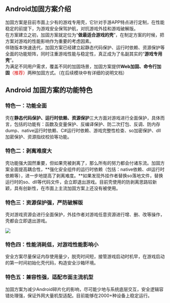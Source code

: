 ## Android加固方案介绍

加固方案是目前市面上少有的游戏专用壳，它针对手游APP特点进行定制，在性能稳定的前提下，为游戏安全保驾护航，对抗游戏外挂和游戏破解版。<br/>
在方案建立之初，加固方案就定位为“**做最适合游戏的壳**”，在制定方案的时候，把方案对游戏的性能影响作为重要的考虑因素。<br/>
伴随版本快速迭代，加固方案已经建立起静态代码保护、运行时依赖、资源保护等全面的功能矩阵，同时注重游戏性能与稳定性，真正成为了名副其实的“**游戏专用壳**”。<br/>
为满足不同用户需求，覆盖不同的加固场景，加固方案提供**Web加固、命令行加固**<font color="#dd0000">（推荐）</font>两种加固方式。（在后续模块中有详细的说明文档）

## Android 加固方案的功能特色

### 特色一：功能全面

壳在**静态代码保护、运行时依赖、资源保护**三大方面对游戏进行全面保护，具体而言，包括的功能有：函数及变量保护、反编译保护、防二次打包、反调、防内存dump、native运行时依赖、C#运行时依赖、游戏完整性检查、so加密保护、dll加密保护、资源指纹校验等功能。

### 特色二：剥离难度大

壳功能强大固然重要，但如果壳被剥离了，那么所有的努力都会付诸东流。加固方案全面提高耦合性，**强化安全组件的运行时依赖（包括：native依赖、dll运行时依赖等），进一步地提高了剥离难度。**如果发现外挂作者替换so落地文件，替换运行时的so、dll等代码文件，会立即退出游戏。目前壳使用的防剥离思路较新颖，具有创新性，在市面上主流加固方案上还没有被使用。

### 特色三：资源保护强，严防破解版

壳对游戏资源会进行全面保护，外挂作者对游戏任意资源进行增、删、改等操作，壳都会立即退出游戏。

![ ](/docs/ACE-doc/20_Android-shellservice/10/10/1.png)

### 特色四：性能消耗低，对游戏性能影响小

安全方案尽量保证内存使用量少，脱壳时间短，接管游戏启动时机早，在游戏启动的第一时间初始化壳代码，构造安全沙箱环境。

### 特色五：兼容性强，适配市面主流机型

加固方案为减少Android碎片化的影响，尽可能少地与系统底层交互，安全逻辑容错处理强，保证外网大量机型适配。目前能够在2000+种设备上稳定运行。
